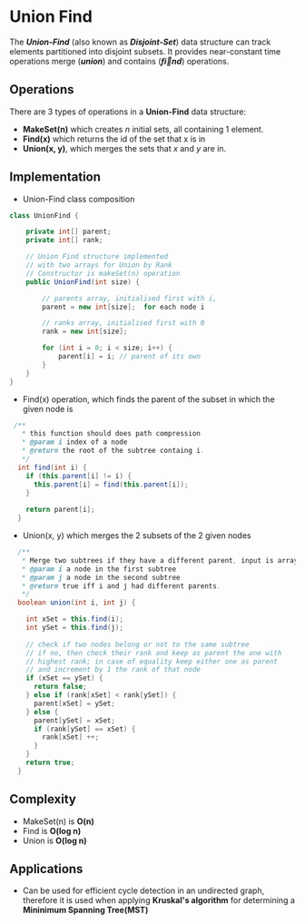 # Union Find

The <b><i>Union-Find</i></b> (also known as <b><i>Disjoint-Set</i></b>) data structure can track elements
partitioned into disjoint subsets. It provides near-constant time operations merge
(<b><i>union</i></b>) and contains (<b><i>find</i></b>) operations.

## Operations

There are 3 types of operations in a **Union-Find** data structure:
* **MakeSet(n)** which creates *n* initial sets, all containing 1 element.
* **Find(x)** which returns the id of the set that x is in
* **Union(x, y)**, which merges the sets that *x* and *y* are in.

## Implementation

* Union-Find class composition

```java 
class UnionFind {

    private int[] parent;
    private int[] rank;

    // Union Find structure implemented 
    // with two arrays for Union by Rank
    // Constructor is makeSet(n) operation
    public UnionFind(int size) {

        // parents array, initialised first with i,
        parent = new int[size];  for each node i

        // ranks array, initialised first with 0
        rank = new int[size]; 

        for (int i = 0; i < size; i++) {
            parent[i] = i; // parent of its own
        }
    }
}
```

* Find(x) operation, which finds the parent of the subset in which the given node is 

```java
 /**
   * this function should does path compression
   * @param i index of a node
   * @return the root of the subtree containg i.
   */
  int find(int i) {
    if (this.parent[i] != i) {
      this.parent[i] = find(this.parent[i]);
    }
    
    return parent[i];
  }
```

* Union(x, y) which merges the 2 subsets of the 2 given nodes

```java
  /**
   * Merge two subtrees if they have a different parent, input is array indices
   * @param i a node in the first subtree
   * @param j a node in the second subtree
   * @return true iff i and j had different parents.
   */
  boolean union(int i, int j) {

    int xSet = this.find(i);
    int ySet = this.find(j);
    
    // check if two nodes belong or not to the same subtree
    // if no, then check their rank and keep as parent the one with 
    // highest rank; in case of equality keep either one as parent 
    // and increment by 1 the rank of that node
    if (xSet == ySet) {
      return false;
    } else if (rank[xSet] < rank[ySet]) {
      parent[xSet] = ySet;
    } else {
      parent[ySet] = xSet;
      if (rank[ySet] == xSet) {
        rank[xSet] ++;
      }
    }
    return true;
  }
```
## Complexity 

* MakeSet(n) is **O(n)**
* Find is **O(log n)**
* Union is **O(log n)**

## Applications 

* Can be used for efficient cycle detection in an undirected graph, therefore it is used when applying **Kruskal's algorithm** for determining a **Mininimum Spanning Tree(MST)**